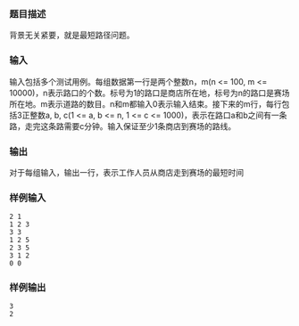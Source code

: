 ### 题目描述

背景无关紧要，就是最短路径问题。

### 输入

输入包括多个测试用例。每组数据第一行是两个整数n，m(n <= 100, m <= 10000)，n表示路口的个数。标号为1的路口是商店所在地，标号为n的路口是赛场所在地。m表示道路的数目。n和m都输入0表示输入结束。接下来的m行，每行包括3正整数a, b, c(1 <= a, b <= n,  1 <= c <= 1000)，表示在路口a和b之间有一条路，走完这条路需要c分钟。输入保证至少1条商店到赛场的路线。

### 输出

对于每组输入，输出一行，表示工作人员从商店走到赛场的最短时间

### 样例输入

```
2 1
1 2 3
3 3
1 2 5
2 3 5
3 1 2
0 0
```

### 样例输出

```
3
2
```
